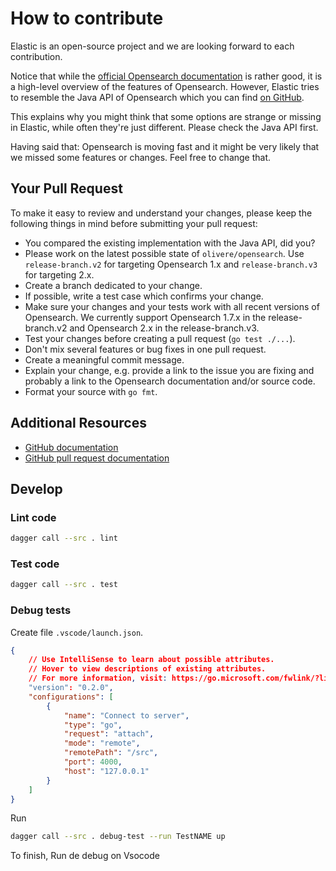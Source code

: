 # How to contribute

Elastic is an open-source project and we are looking forward to each
contribution.

Notice that while the [official Opensearch documentation](https://www.opensearch.co/guide/en/opensearchsearch/reference/current/index.html) is rather good, it is a high-level
overview of the features of Opensearch. However, Elastic tries to resemble
the Java API of Opensearch which you can find [on GitHub](https://github.com/opensearch/opensearchsearch).

This explains why you might think that some options are strange or missing
in Elastic, while often they're just different. Please check the Java API first.

Having said that: Opensearch is moving fast and it might be very likely
that we missed some features or changes. Feel free to change that.

## Your Pull Request

To make it easy to review and understand your changes, please keep the
following things in mind before submitting your pull request:

* You compared the existing implementation with the Java API, did you?
* Please work on the latest possible state of `olivere/opensearch`.
  Use `release-branch.v2` for targeting Opensearch 1.x and
  `release-branch.v3` for targeting 2.x.
* Create a branch dedicated to your change.
* If possible, write a test case which confirms your change.
* Make sure your changes and your tests work with all recent versions of
  Opensearch. We currently support Opensearch 1.7.x in the
  release-branch.v2 and Opensearch 2.x in the release-branch.v3.
* Test your changes before creating a pull request (`go test ./...`).
* Don't mix several features or bug fixes in one pull request.
* Create a meaningful commit message.
* Explain your change, e.g. provide a link to the issue you are fixing and
  probably a link to the Opensearch documentation and/or source code.
* Format your source with `go fmt`.

## Additional Resources

* [GitHub documentation](https://help.github.com/)
* [GitHub pull request documentation](https://help.github.com/en/articles/creating-a-pull-request)


## Develop

### Lint code

```bash
dagger call --src . lint
```

### Test code

```bash
dagger call --src . test
```

### Debug tests

Create file `.vscode/launch.json`.
```json
{
    // Use IntelliSense to learn about possible attributes.
    // Hover to view descriptions of existing attributes.
    // For more information, visit: https://go.microsoft.com/fwlink/?linkid=830387
    "version": "0.2.0",
    "configurations": [
        {
            "name": "Connect to server",
            "type": "go",
            "request": "attach",
            "mode": "remote",
            "remotePath": "/src",
            "port": 4000,
            "host": "127.0.0.1"
        }
    ]
}
```

Run
```bash
dagger call --src . debug-test --run TestNAME up
```

To finish, Run de debug on Vsocode